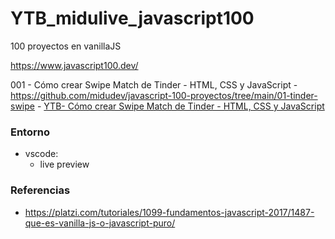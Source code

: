 # YTB_midulive_javascript100
100 proyectos en vanillaJS

https://www.javascript100.dev/



001 - Cómo crear Swipe Match de Tinder - HTML, CSS y JavaScript 
    - https://github.com/midudev/javascript-100-proyectos/tree/main/01-tinder-swipe
    - [YTB- Cómo crear Swipe Match de Tinder - HTML, CSS y JavaScript](https://www.youtube.com/watch?v=u01WD_YNENY)






### Entorno
- vscode:
    - live preview


### Referencias
- https://platzi.com/tutoriales/1099-fundamentos-javascript-2017/1487-que-es-vanilla-js-o-javascript-puro/

